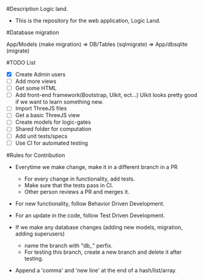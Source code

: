 #Description
Logic land.
- This is the repository for the web application, Logic Land.

#Database migration

App/Models (make migration) => DB/Tables (sqlmigrate) => App/dbsqlite (migrate)

#TODO List

- [X] Create Admin users
- [ ] Add more views
- [ ] Get some HTML
- [ ] Add front-end framework(Bootstrap, UIkit, ect...) UIkit looks pretty good if we want to learn something new.
- [ ] Import ThreeJS files
- [ ] Get a basic ThreeJS view
- [ ] Create models for logic-gates
- [ ] Shared folder for computation
- [ ] Add unit tests/specs
- [ ] Use CI for automated testing

#Rules for Contribution

- Everytime we make change, make it in a different branch in a PR
  - For every change in functionality, add tests.
  - Make sure that the tests pass in CI.
  - Other person reviews a PR and merges it.

- For new functionality, follow Behavior Driven Development.

- For an update in the code, follow Test Driven Development.

- If we make any database changes (adding new models, migration, adding superusers)
  - name the branch with "db_" perfix.
  - For testing this branch, create a new branch and delete it after testing.

- Append a 'comma' and 'new line' at the end of a hash/list/array.




